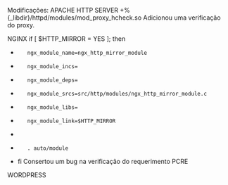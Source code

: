 Modificações:
APACHE HTTP SERVER
+%{_libdir}/httpd/modules/mod_proxy_hcheck.so
Adicionou uma verificação do proxy.

NGINX
if [ $HTTP_MIRROR = YES ]; then
 +        ngx_module_name=ngx_http_mirror_module
 +        ngx_module_incs=
 +        ngx_module_deps=
 +        ngx_module_srcs=src/http/modules/ngx_http_mirror_module.c
 +        ngx_module_libs=
 +        ngx_module_link=$HTTP_MIRROR
 +
 +        . auto/module
 +    fi
 Consertou um bug na verificação do requerimento PCRE
 
 WORDPRESS
 
